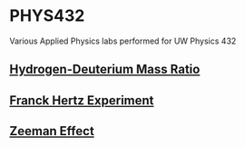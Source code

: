 # PHYS432
Various Applied Physics labs performed for UW Physics 432

## [Hydrogen-Deuterium Mass Ratio](https://github.com/Kevinjchang98/PHYS432/blob/master/432Lab1/432Lab1-Rev1.pdf)

## [Franck Hertz Experiment](https://github.com/Kevinjchang98/PHYS432/blob/master/432Lab3/432Lab3.pdf)

## [Zeeman Effect](https://github.com/Kevinjchang98/PHYS432/blob/master/432Lab4/432Lab4.pdf)
